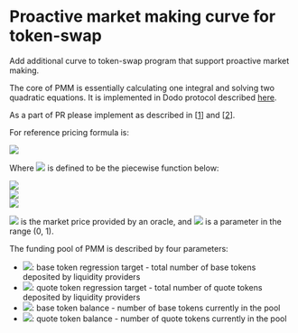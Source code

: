 # Proactive market making curve for token-swap

Add additional curve to token-swap program that support proactive market making.

The core of PMM is essentially calculating one integral and solving two quadratic equations. It is implemented in Dodo protocol described [here](https://dodoex.github.io/docs/docs/pmm).

As a part of PR please implement as described in [[1](https://dodoex.github.io/docs/docs/pmmDetails)] and [[2](https://dodoex.github.io/docs/docs/math)].


For reference pricing formula is: 

<img src="https://render.githubusercontent.com/render/math?math=P_{margin}=iR">

Where <img src="https://render.githubusercontent.com/render/math?math=R"> is defined to be the piecewise function below:

<img src="https://render.githubusercontent.com/render/math?math=if \ B<B_0, \ R=1-k+(\frac{B_0}{B})^2k">
<br>
<img src="https://render.githubusercontent.com/render/math?math=if \ Q<Q_0, \ R=1/(1-k+(\frac{Q_0}{Q})^2k)">
<br>
<img src="https://render.githubusercontent.com/render/math?math=else \ R=1else R=1,">

<img src="https://render.githubusercontent.com/render/math?math=i"> is the market price provided by an oracle, and <img src="https://render.githubusercontent.com/render/math?math=k"> is a parameter in the range (0, 1).

The funding pool of PMM is described by four parameters:

- <img src="https://render.githubusercontent.com/render/math?math=B_0">: base token regression target - total number of base tokens deposited by liquidity providers
- <img src="https://render.githubusercontent.com/render/math?math=Q_0">: quote token regression target - total number of quote tokens deposited by liquidity providers
- <img src="https://render.githubusercontent.com/render/math?math=B">: base token balance - number of base tokens currently in the pool
- <img src="https://render.githubusercontent.com/render/math?math=Q">: quote token balance - number of quote tokens currently in the pool
